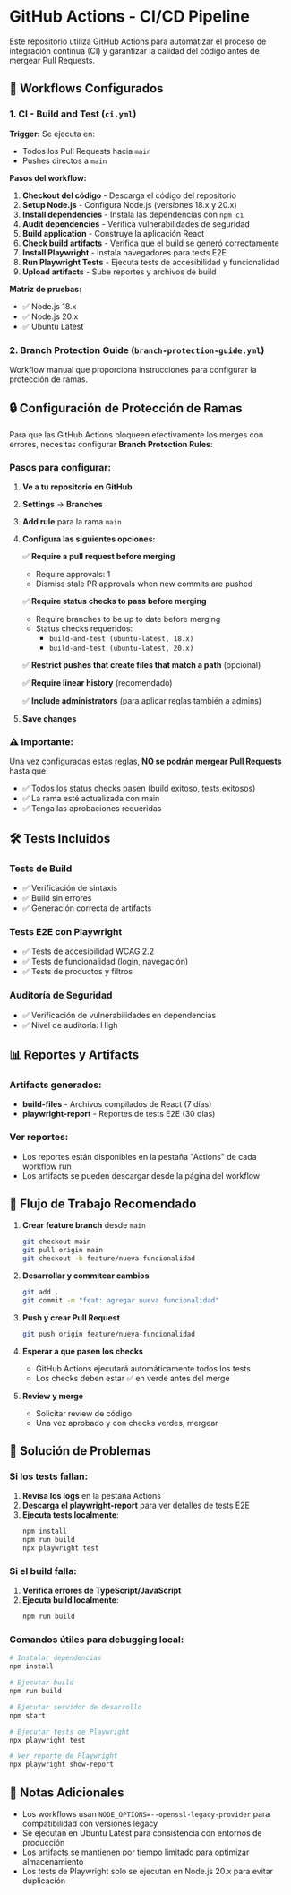 # GitHub Actions - CI/CD Pipeline

Este repositorio utiliza GitHub Actions para automatizar el proceso de integración continua (CI) y garantizar la calidad del código antes de mergear Pull Requests.

## 🚀 Workflows Configurados

### 1. CI - Build and Test (`ci.yml`)

**Trigger:** Se ejecuta en:
- Todos los Pull Requests hacia `main`
- Pushes directos a `main`

**Pasos del workflow:**
1. **Checkout del código** - Descarga el código del repositorio
2. **Setup Node.js** - Configura Node.js (versiones 18.x y 20.x)
3. **Install dependencies** - Instala las dependencias con `npm ci`
4. **Audit dependencies** - Verifica vulnerabilidades de seguridad
5. **Build application** - Construye la aplicación React
6. **Check build artifacts** - Verifica que el build se generó correctamente
7. **Install Playwright** - Instala navegadores para tests E2E
8. **Run Playwright Tests** - Ejecuta tests de accesibilidad y funcionalidad
9. **Upload artifacts** - Sube reportes y archivos de build

**Matriz de pruebas:**
- ✅ Node.js 18.x
- ✅ Node.js 20.x
- ✅ Ubuntu Latest

### 2. Branch Protection Guide (`branch-protection-guide.yml`)

Workflow manual que proporciona instrucciones para configurar la protección de ramas.

## 🔒 Configuración de Protección de Ramas

Para que las GitHub Actions bloqueen efectivamente los merges con errores, necesitas configurar **Branch Protection Rules**:

### Pasos para configurar:

1. **Ve a tu repositorio en GitHub**
2. **Settings** → **Branches**
3. **Add rule** para la rama `main`
4. **Configura las siguientes opciones:**

   ✅ **Require a pull request before merging**
   - Require approvals: 1
   - Dismiss stale PR approvals when new commits are pushed

   ✅ **Require status checks to pass before merging**
   - Require branches to be up to date before merging
   - Status checks requeridos:
     - `build-and-test (ubuntu-latest, 18.x)`
     - `build-and-test (ubuntu-latest, 20.x)`

   ✅ **Restrict pushes that create files that match a path** (opcional)

   ✅ **Require linear history** (recomendado)

   ✅ **Include administrators** (para aplicar reglas también a admins)

5. **Save changes**

### ⚠️ Importante:
Una vez configuradas estas reglas, **NO se podrán mergear Pull Requests** hasta que:
- ✅ Todos los status checks pasen (build exitoso, tests exitosos)
- ✅ La rama esté actualizada con main
- ✅ Tenga las aprobaciones requeridas

## 🛠️ Tests Incluidos

### Tests de Build
- ✅ Verificación de sintaxis
- ✅ Build sin errores
- ✅ Generación correcta de artifacts

### Tests E2E con Playwright
- ✅ Tests de accesibilidad WCAG 2.2
- ✅ Tests de funcionalidad (login, navegación)
- ✅ Tests de productos y filtros

### Auditoría de Seguridad
- ✅ Verificación de vulnerabilidades en dependencias
- ✅ Nivel de auditoría: High

## 📊 Reportes y Artifacts

### Artifacts generados:
- **build-files** - Archivos compilados de React (7 días)
- **playwright-report** - Reportes de tests E2E (30 días)

### Ver reportes:
- Los reportes están disponibles en la pestaña "Actions" de cada workflow run
- Los artifacts se pueden descargar desde la página del workflow

## 🔄 Flujo de Trabajo Recomendado

1. **Crear feature branch** desde `main`
   ```bash
   git checkout main
   git pull origin main
   git checkout -b feature/nueva-funcionalidad
   ```

2. **Desarrollar y commitear cambios**
   ```bash
   git add .
   git commit -m "feat: agregar nueva funcionalidad"
   ```

3. **Push y crear Pull Request**
   ```bash
   git push origin feature/nueva-funcionalidad
   ```

4. **Esperar a que pasen los checks**
   - GitHub Actions ejecutará automáticamente todos los tests
   - Los checks deben estar ✅ en verde antes del merge

5. **Review y merge**
   - Solicitar review de código
   - Una vez aprobado y con checks verdes, mergear

## 🚨 Solución de Problemas

### Si los tests fallan:
1. **Revisa los logs** en la pestaña Actions
2. **Descarga el playwright-report** para ver detalles de tests E2E
3. **Ejecuta tests localmente**:
   ```bash
   npm install
   npm run build
   npx playwright test
   ```

### Si el build falla:
1. **Verifica errores de TypeScript/JavaScript**
2. **Ejecuta build localmente**:
   ```bash
   npm run build
   ```

### Comandos útiles para debugging local:
```bash
# Instalar dependencias
npm install

# Ejecutar build
npm run build

# Ejecutar servidor de desarrollo
npm start

# Ejecutar tests de Playwright
npx playwright test

# Ver reporte de Playwright
npx playwright show-report
```

## 📝 Notas Adicionales

- Los workflows usan `NODE_OPTIONS=--openssl-legacy-provider` para compatibilidad con versiones legacy
- Se ejecutan en Ubuntu Latest para consistencia con entornos de producción
- Los artifacts se mantienen por tiempo limitado para optimizar almacenamiento
- Los tests de Playwright solo se ejecutan en Node.js 20.x para evitar duplicación

